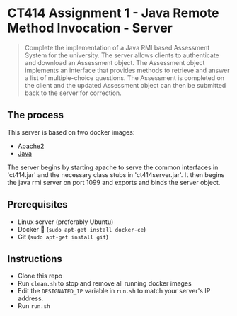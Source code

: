 # CT414 Assignment 1 - Java Remote Method Invocation - Server

> Complete the implementation of a Java RMI based Assessment System for the university.  The server allows clients to authenticate and download an Assessment object.  The Assessment object implements an interface that provides methods to retrieve and answer a list of multiple-choice questions. The Assessment is completed on the client and the updated Assessment object can then be submitted back to the server for correction.

## The process

This server is based on two docker images:
 - [Apache2](https://hub.docker.com/_/httpd/)
 - [Java](https://hub.docker.com/_/openjdk/)

The server begins by starting apache to serve the common interfaces in 'ct414.jar' and the necessary class stubs in 'ct414server.jar'. It then begins the java rmi server on port 1099 and exports and binds the server object.

## Prerequisites
- Linux server (preferably Ubuntu)
- Docker :whale: (``sudo apt-get install docker-ce``)
- Git (``sudo apt-get install git``)

## Instructions
- Clone this repo
- Run ``clean.sh`` to stop and remove all running docker images
- Edit the ``DESIGNATED_IP`` variable in ``run.sh`` to match your server's IP address.
- Run ``run.sh``